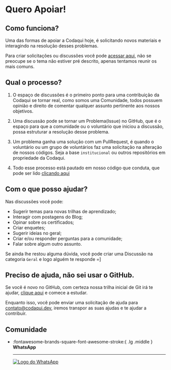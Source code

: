 # Quero Apoiar!

## Como funciona?
Uma das formas de apoiar a Codaqui hoje, é solicitando novos materiais e interagindo na resolução desses problemas. 

Para criar solicitações ou discussões você pode [acessar aqui](https://github.com/codaqui/institucional/discussions), não se preocupe se o tema não estiver pré descrito, apenas tentamos reunir os mais comuns.

## Qual o processo?

1. O espaço de discussões é o primeiro ponto para uma contribuição da Codaqui se tornar real, como somos uma Comunidade, todos possuem opinião e direito de comentar qualquer assunto pertinente aos nossos objetivos.

2. Uma discussão pode se tornar um Problema(Issue) no GitHub, que é o espaço para que a comunidade ou o voluntário que iniciou a discussão, possa estruturar a resolução desse problema.

3. Um problema ganha uma solução com um PullRequest, é quando o voluntário ou um grupo de voluntários faz uma solicitação na alteração de nossos códigos. Seja a base `institucional` ou outros repositórios em propriedade da Codaqui.

4. Todo esse processo está pautado em nosso código que conduta, que pode ser lido [clicando aqui](/conduta)

## Com o que posso ajudar?
Nas discussões você pode:

- Sugerir temas para novas trilhas de aprendizado;
- Interagir com postagens do Blog;
- Opinar sobre os certificados;
- Criar enquetes;
- Sugerir ideias no geral;
- Criar e/ou responder perguntas para a comunidade;
- Falar sobre algum outro assunto.

Se ainda lhe restou alguma dúvida, você pode criar uma Discussão na categoria `Geral` e logo alguém te responde =]


## Preciso de ajuda, não sei usar o GitHub.

Se você é novo no GitHub, com certeza nossa trilha inicial de Git irá te ajudar, [clique aqui](https://www.codaqui.dev/trilhas/github-starter/) e comece a estudar.

Enquanto isso, você pode enviar uma solicitação de ajuda para [contato@codaqui.dev](mailto:contato@codaqui.dev), iremos transpor as suas ajudas e te ajudar a contribuir.

## Comunidade

<div class="grid cards" markdown>

-   :fontawesome-brands-square-font-awesome-stroke:{ .lg .middle } __WhatsApp__

    ---

    [![Logo do WhatsApp](https://encrypted-tbn0.gstatic.com/images?q=tbn:ANd9GcTamvOqJHyNAZ_NUjZcXXTVaF3HCd17B-Su_Q&usqp=CAU)](https://chat.whatsapp.com/IvzONDeglw55ySBD71F4Up)

</div>
